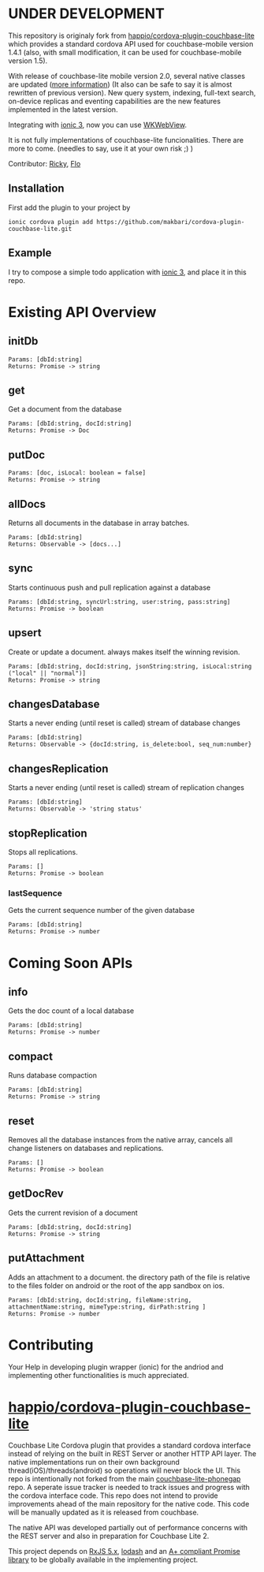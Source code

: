 # UNDER DEVELOPMENT
This repository is originaly fork from [happio/cordova-plugin-couchbase-lite](https://github.com/happieio/cordova-plugin-couchbase-lite) which provides a standard cordova API used for couchbase-mobile version 1.4.1 (also, with small modification, it can be used for couchbase-mobile version 1.5).



With release of couchbase-lite mobile version 2.0, several native classes are updated ([more information](https://developer.couchbase.com/documentation/mobile/current/whatsnew.html)) (It also can be safe to say it is almost rewritten of previous version). New query system, indexing, full-text search, on-device replicas and eventing capabilities are the new features implemented in the latest version.

Integrating with [ionic 3](https://ionicframework.com/), now you can use [WKWebView](https://developer.apple.com/documentation/webkit/wkwebview).

It is not fully implementations of couchbase-lite funcionalities. There are more to come. (needles to say, use it at your own risk ;) )

Contributor: [Ricky](https://github.com/rickymediaengine), [Flo](https://github.com/flolovebit)

## Installation
First add the plugin to your project by

    ionic cordova plugin add https://github.com/makbari/cordova-plugin-couchbase-lite.git


## Example

I try to compose a simple todo application with [ionic 3](https://ionicframework.com/), and place it in this repo. 


# Existing API Overview
## initDb
```
Params: [dbId:string]
Returns: Promise -> string
```

    
## get
Get a document from the database
```
Params: [dbId:string, docId:string]
Returns: Promise -> Doc
```


## putDoc
```
Params: [doc, isLocal: boolean = false]
Returns: Promise -> string
```

## allDocs
Returns all documents in the database in array batches.
```
Params: [dbId:string]
Returns: Observable -> [docs...]
```

## sync
Starts continuous push and pull replication against a database
```
Params: [dbId:string, syncUrl:string, user:string, pass:string]
Returns: Promise -> boolean
```

## upsert
Create or update a document. always makes itself the winning revision.
```
Params: [dbId:string, docId:string, jsonString:string, isLocal:string ("local" || "normal")]
Returns: Promise -> string
```

 ## changesDatabase
Starts a never ending (until reset is called) stream of database changes
```
Params: [dbId:string]
Returns: Observable -> {docId:string, is_delete:bool, seq_num:number}
```


## changesReplication
Starts a never ending (until reset is called) stream of replication changes
```
Params: [dbId:string]
Returns: Observable -> 'string status'
```


## stopReplication
Stops all replications.
```
Params: []
Returns: Promise -> boolean
```

### lastSequence
Gets the current sequence number of the given database
```
Params: [dbId:string]
Returns: Promise -> number
```

# Coming Soon APIs

## info
Gets the doc count of a local database
```
Params: [dbId:string]
Returns: Promise -> number

```

## compact
Runs database compaction
```
Params: [dbId:string]
Returns: Promise -> string
```

## reset
Removes all the database instances from the native array, cancels all change listeners 
on databases and replications.

```
Params: []
Returns: Promise -> boolean
```
    
## getDocRev
Gets the current revision of a document
```
Params: [dbId:string, docId:string]
Returns: Promise -> string
```

## putAttachment
Adds an attachment to a document. the directory path of the file is relative to the 
files folder on android or the root of the app sandbox on ios.
```
Params: [dbId:string, docId:string, fileName:string, attachmentName:string, mimeType:string, dirPath:string ]
Returns: Promise -> number
```
    

# Contributing
Your Help in developing plugin wrapper (ionic) for the andriod and implementing other functionalities is much appreciated.


# [happio/cordova-plugin-couchbase-lite](https://github.com/happieio/cordova-plugin-couchbase-lite)
Couchbase Lite Cordova plugin that provides a standard cordova interface instead of relying on the 
 built in REST Server or another HTTP API layer. The native implementations run on their own
 background thread(iOS)/threads(android) so operations will never block the UI.
 This repo is intentionally not forked from the main
[couchbase-lite-phonegap](https://github.com/couchbaselabs/Couchbase-Lite-PhoneGap-Plugin)
repo. A seperate issue tracker is needed to track issues and progress with the cordova interface
 code. This repo does not intend to provide improvements ahead of the main
 repository for the native code. This code will be manually updated as it is
 released from couchbase.
 
 The native API was developed partially out of performance concerns with the REST server and
 also in preparation for Couchbase Lite 2.

This project depends on
[RxJS 5.x](https://medialize.github.io/URI.js/), [lodash](https://lodash.com/docs) and an
[A+ compliant Promise library](https://github.com/promises-aplus/promises-spec/blob/master/implementations.md)
  to be globally available in the implementing project.
